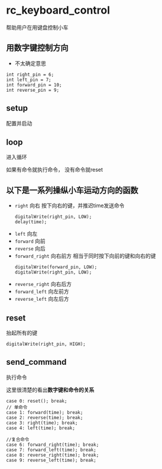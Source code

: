 # rc_keyboard_control

帮助用户在用键盘控制小车

## 用数字键控制方向
<!-- - 6: 右
- 7: 左
- 10: 前
- 9: 后 -->
- 不太确定意思

```
int right_pin = 6;  
int left_pin = 7;
int forward_pin = 10;
int reverse_pin = 9;
```

## setup
配置并启动

## loop
进入循环

如果有命令就执行命令，
没有命令就reset


## 以下是一系列操纵小车运动方向的函数

- `right` 向右
    按下向右的键，并推迟time发送命令
    ```
    digitalWrite(right_pin, LOW);
    delay(time);
    ```
- `left`  向左
- `forward`  向前
- `reverse`  向后
- `forward_right`  向右前方
    相当于同时按下向前的键和向右的键
    ```
    digitalWrite(forward_pin, LOW);
    digitalWrite(right_pin, LOW);
    ```
- `reverse_right`  向右后方
- `forward_left`  向左前方
- `reverse_left`  向左后方


## reset
抬起所有的键
```
digitalWrite(right_pin, HIGH);
```

## send_command
执行命令

这里很清楚的看出**数字键和命令的关系**
```
case 0: reset(); break;
// 单命令
case 1: forward(time); break;
case 2: reverse(time); break;
case 3: right(time); break;
case 4: left(time); break;

//复合命令
case 6: forward_right(time); break;
case 7: forward_left(time); break;
case 8: reverse_right(time); break;
case 9: reverse_left(time); break;
```